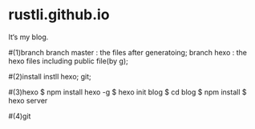 # rustli.github.io
It‘s my blog.


#(1)branch
branch master : the files after generatoing;
branch hexo : the hexo files including public file(by g);

#(2)install
instll hexo; git;

#(3)hexo
$ npm install hexo -g 
$ hexo init blog 
$ cd blog 
$ npm install 
$ hexo server

#(4)git
